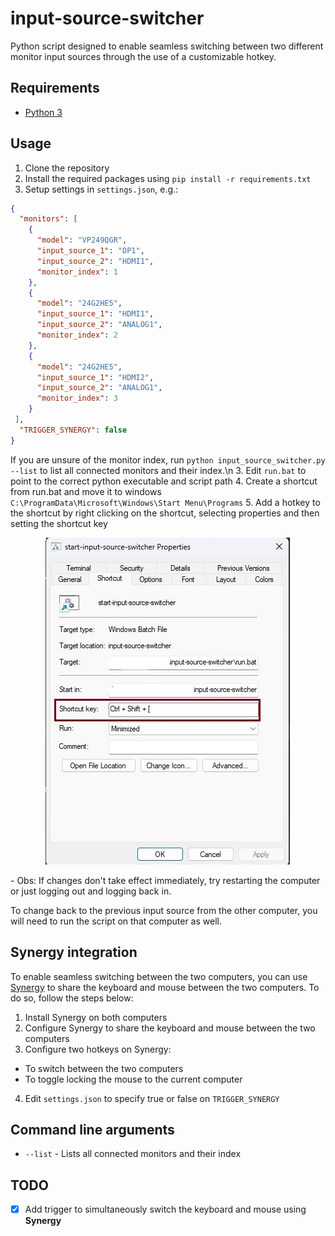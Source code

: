 # input-source-switcher
Python script designed to enable seamless switching between two different monitor input sources through the use of a customizable hotkey.

## Requirements
- [Python 3](https://www.python.org/downloads/)

## Usage
1. Clone the repository
2. Install the required packages using `pip install -r requirements.txt`
3. Setup settings in `settings.json`, e.g.:
```json
{
  "monitors": [
    {
      "model": "VP249QGR",
      "input_source_1": "DP1",
      "input_source_2": "HDMI1",
      "monitor_index": 1
    },
    {
      "model": "24G2HE5",
      "input_source_1": "HDMI1",
      "input_source_2": "ANALOG1",
      "monitor_index": 2
    },
    {
      "model": "24G2HE5",
      "input_source_1": "HDMI2",
      "input_source_2": "ANALOG1",
      "monitor_index": 3
    }
 ],
  "TRIGGER_SYNERGY": false
}
```
If you are unsure of the monitor index, run `python input_source_switcher.py --list` to list all connected monitors and their index.\n
3. Edit `run.bat` to point to the correct python executable and script path
4. Create a shortcut from run.bat and move it to windows `C:\ProgramData\Microsoft\Windows\Start Menu\Programs`
5. Add a hotkey to the shortcut by right clicking on the shortcut, selecting properties and then setting the shortcut key
  <p align="center">
    <img src="https://github.com/je4ngomes/input-source-switcher/blob/main/img/hotkey.jpg?raw=true" alt="Sublime's custom image"/>
  </p>
  - Obs: If changes don't take effect immediately, try restarting the computer or just logging out and logging back in.

To change back to the previous input source from the other computer, you will need to run the script on that computer as well.

## Synergy integration
To enable seamless switching between the two computers, you can use [Synergy](https://github.com/DEAKSoftware/Synergy-Binaries) to share the keyboard and mouse between the two computers. To do so, follow the steps below:
1. Install Synergy on both computers
2. Configure Synergy to share the keyboard and mouse between the two computers
3. Configure two hotkeys on Synergy:
  - To switch between the two computers
  - To toggle locking the mouse to the current computer
4. Edit `settings.json` to specify true or false on `TRIGGER_SYNERGY`

## Command line arguments
- `--list` - Lists all connected monitors and their index

## TODO
  - [x] Add trigger to simultaneously switch the keyboard and mouse using **Synergy**

